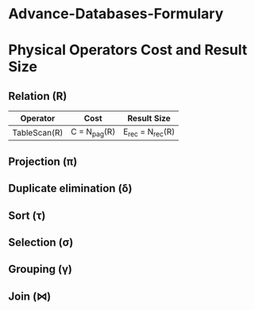 # Advance-Databases-Formulary

Physical Operators Cost and Result Size
===========


Relation (R)
------------------

| Operator             | Cost                       | Result Size                                      |
|----------------------|----------------------------|--------------------------------------------------|
| TableScan(R)         | C = N<sub>pag</sub>(R)     | E<sub>rec</sub> = N<sub>rec</sub>(R)             |

Projection (π)
------------------

Duplicate elimination (δ)
------------------

Sort (τ)
------------------

Selection (σ)
------------------

Grouping (γ)
------------------

Join (⋈)
------------------
